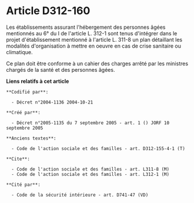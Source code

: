 # Article D312-160

Les établissements assurant l'hébergement des personnes âgées mentionnés au 6° du I de l'article L. 312-1 sont tenus
d'intégrer dans le projet d'établissement mentionné à l'article L. 311-8 un plan détaillant les modalités d'organisation à
mettre en oeuvre en cas de crise sanitaire ou climatique.

Ce plan doit être conforme à un cahier des charges arrêté par les ministres chargés de la santé et des personnes âgées.

**Liens relatifs à cet article**

	**Codifié par**:

	  - Décret n°2004-1136 2004-10-21

	**Créé par**:

	  - Décret n°2005-1135 du 7 septembre 2005 - art. 1 () JORF 10 septembre 2005

	**Anciens textes**:

	  - Code de l'action sociale et des familles - art. D312-155-4-1 (T)

	**Cite**:

	  - Code de l'action sociale et des familles - art. L311-8 (M)
	  - Code de l'action sociale et des familles - art. L312-1 (M)

	**Cité par**:

	  - Code de la sécurité intérieure - art. D741-47 (VD)
